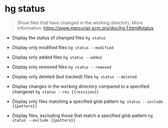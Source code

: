 # hg status
> Show files that have changed in the working directory.
> More information: <https://www.mercurial-scm.org/doc/hg.1.html#status>.

- Display the status of changed files
`hg status`

- Display only modified files
`hg status --modified`

- Display only added files
`hg status --added`

- Display only removed files
`hg status --removed`

- Display only deleted (but tracked) files
`hg status --deleted`

- Display changes in the working directory compared to a specified changeset
`hg status --rev {{revision}}`

- Display only files matching a specified glob pattern
`hg status --include {{pattern}}`

- Display files, excluding those that match a specified glob pattern
`hg status --exclude {{pattern}}`

